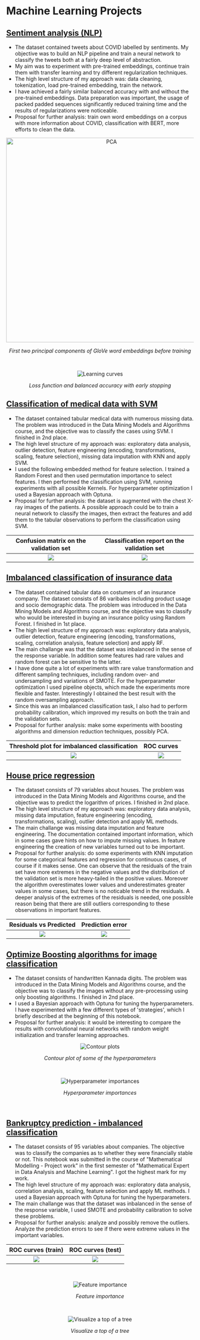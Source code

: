 # **Machine Learning Projects**
## [Sentiment analysis (NLP)](https://github.com/berndtmihaly/data-science-projects/blob/main/Covid%20sentiment%20analysis.ipynb)
- The dataset contained tweets about COVID labelled by sentiments. My objective was to build an NLP pipeline and train a neural network to classify the tweets both at a fairly deep level of abstraction.
- My aim was to experiment with pre-trained embeddings, continue train them with transfer learning and try different regularization techniques.
- The high level structure of my approach was: data cleaning, tokenization, load pre-trained embedding, train the network.
- I have achieved a fairly similar balanced accuracy with and without the pre-trained embeddings. Data preparation was important, the usage of packed padded sequences significantly reduced training time and the results of regularizations were noticeable.
- Proposal for further analysis: train own word embeddings on a corpus with more information about COVID, classification with BERT, more efforts to clean the data.

<p align="center">
  <img src="./images/pca.png" alt="PCA" align="center" style="width: 550px;">
</p>
<p align = "center">
  <i>First two principal components of GloVe word embeddings before training</i>
</p>
<br>

<p align="center">
  <img src="./images/early%20stopping.png" alt="Learning curves" align="center">
</p>
<p align = "center">
<i>Loss function and balanced accuracy with early stopping</i>
</p>

## [Classification of medical data with SVM](https://github.com/berndtmihaly/data-science-projects/blob/main/Medical%20data%20SVM%20classification.ipynb)
- The dataset contained tabular medical data with numerous missing data. The problem was introduced in the Data Mining Models and Algorithms course, and the objective was to classify the cases using SVM. I finished in 2nd place.
- The high level structure of my approach was: exploratory data analysis, outlier detection, feature engineering (encoding, transformations, scaling, feature selection), missing data imputation with KNN and apply SVM.
- I used the following embedded method for feature selection. I trained a Random Forest and then used permutation importance to select features. I then performed the classification using SVM, running experiments with all possible Kernels. For hyperparameter optimization I used a Bayesian approach with Optuna.
- Proposal for further analysis: the dataset is augmented with the chest X-ray images of the patients. A possible approach could be to train a neural network to classify the images, then extract the features and add them to the tabular observations to perform the classification using SVM.

Confusion matrix on the validation set             |  Classification report on the validation set
:-------------------------:|:-------------------------:
![](./images/svm%20cm.png)  |  ![](./images/svm%20class%20report.png)


## [Imbalanced classification of insurance data](https://github.com/berndtmihaly/data-science-projects/blob/main/Insurance%20product%20classification.ipynb)
- The dataset contained tabular data on costumers of an insurance company. The dataset consists of 86 varibales including product usage and socio demographic data. The problem was introduced in the Data Mining Models and Algorithms course, and the objective was to classify who would be interested in buying an insurance policy using Random Forest. I finished in 1st place.
- The high level structure of my approach was: exploratory data analysis, outlier detection, feature engineering (encoding, transformations, scaling, correlation analysis, feature selection) and apply RF.
- The main challange was that the dataset was inbalanced in the sense of the response variable. In addition some features had rare values and random forest can be sensitive to the latter.
- I have done quite a lot of experiments with rare value transformation and different sampling techniques, including random over- and undersampling and variations of SMOTE. For the hyperparameter optimization I used pipeline objects, which made the experiments more flexible and faster. Interestingly I obtained the best result with the random oversampling approach.
- Since this was an imbalanced classification task, I also had to perform probability calibration, which improved my results on both the train and the validation sets.
- Proposal for further analysis: make some experiments with boosting algorithms and dimension reduction techniques, possibly PCA.

Threshold plot for imbalanced classification             |  ROC curves
:-------------------------:|:-------------------------:
![](./images/threshold%20plot.png)  |  ![](./images/roc%20curve.png)


## [House price regression](https://github.com/berndtmihaly/data-science-projects/blob/main/House%20Price%20Regression.ipynb)
- The dataset consists of 79 variables about houses. The problem was introduced in the Data Mining Models and Algorithms course, and the objective was to predict the logarithm of prices. I finished in 2nd place.
- The high level structure of my approach was: exploratory data analysis, missing data imputation, feature engineering (encoding, transformations, scaling), outlier detection and apply ML methods.
- The main challange was missing data imputation and feature engineering. The documentation contained important information, which in some cases gave hints on how to impute missing values. In feature engineering the creation of new variables turned out to be important.
- Proposal for further analysis: do some experiments with KNN imputation for some categorical features and regression for continuous cases, of course if it makes sense. One can observe that the residuals of the train set have more extremes in the negative values and the distribution of the validation set is more heavy-tailed in the positive values. Moreover the algorithm overestimates lower values and underestimates greater values in some cases, but there is no noticable trend in the residuals. A deeper analysis of the extremes of the residuals is needed, one possible reason being that there are still outliers corresponding to these observations in important features.

Residuals vs Predicted             |  Prediction error
:-------------------------:|:-------------------------:
![](./images/lasso%20residuals.png)  |  ![](./images/prediction%20error%20linearity.png)

## [Optimize Boosting algorithms for image classification](https://colab.research.google.com/drive/1b0i2a5Hxji9hWAwDTzxXV2VhNamEiRYs?usp=sharing)
- The dataset consists of handwritten Kannada digits. The problem was introduced in the Data Mining Models and Algorithms course, and the objective was to classify the images without any pre-processing using only boosting algorithms. I finished in 2nd place.
- I used a Bayesian approach with Optuna for tuning the hyperparameters. I have experimented with a few different types of 'strategies', which I briefly described at the beginning of this notebook.
- Proposal for further analysis: it would be interesting to compare the results with convolutional neural networks with random weight initialization and transfer learning approaches.

<p align="center">
  <img src="./images/xgboost.JPG" alt="Contour plots" align="center">
</p>
<p align = "center">
<i>Contour plot of some of the hyperparameters</i>
</p>
<br>

<p align="center">
  <img src="./images/xgboost2.JPG" alt="Hyperparameter importances" align="center">
</p>
<p align = "center">
<i>Hyperparameter importances</i>
</p>
<br>

## [Bankruptcy prediction - imbalanced classification](https://github.com/berndtmihaly/data-science-projects/blob/main/Bankrupty%20prediction.ipynb)
- The dataset consists of 95 variables about companies. The objective was to classify the companies as to whether they were financially stable or not. This notebook was submitted in the course of "Mathematical Modelling - Project work" in the first semester of "Mathematical Expert in Data Analysis and Machine Learning". I got the highest mark for my work.
- The high level structure of my approach was: exploratory data analysis, correlation analysis, scaling, feature selection and apply ML methods. I used a Bayesian approach with Optuna for tuning the hyperparameters.
- The main challange was that the dataset was inbalanced in the sense of the response variable, I used SMOTE and probability calibration to solve these problems.
- Proposal for further analysis: analyze and possibly remove the outliers. Analyze the prediction errors to see if there were extreme values in the important variables.

ROC curves (train)             |  ROC curves (test)
:-------------------------:|:-------------------------:
![](./images/roc%20curve%20bankruptcy%20train.png)  |  ![](./images/roc%20bankruptcy.png)

<br>
<p align="center">
  <img src="./images/feature%20importance.png" alt="Feature importance" align="center">
</p>
<p align = "center">
<i>Feature importance</i>
</p>
<br>

<p align="center">
  <img src="./images/tree%20visualizer.png" alt="Visualize a top of a tree" align="center">
</p>
<p align = "center">
<i>Visualize a top of a tree</i>
</p>
